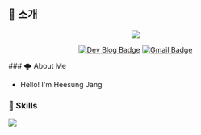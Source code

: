 ## 👋 소개





<div align=center>
<a href="https://github.com/heesungjang/github-readme-stats">
  <img align="center" src="https://github-readme-stats.vercel.app/api?username=heesungjang&theme=material-palenight" />
</a>
</div>

<p/>
 
<div align=center>
  
[![Dev Blog Badge](http://img.shields.io/badge/-Dev%20Blog-316B83?style=flat&logo=github&link=https://heesungjang.github.io/)](https://heesungjang.github.io/)
[![Gmail Badge](https://img.shields.io/badge/Gmail-5F939A?style=flat&logo=Gmail&logoColor=white&link=mailto:heesungj7@gmail.com)](mailto:heesungj7@gmail.com)
</div>
  
  
<p>
### 🌩 About Me 
  
- Hello! I'm Heesung Jang
</p>


### 👾 Skills
<p>
<img src="https://img.shields.io/badge/JavaScript-F7DF1E?style=flat-square&logo=JavaScript&logoColor=white"/>

</p>

